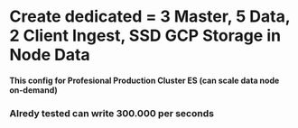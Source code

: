# Create dedicated = 3 Master, 5 Data, 2 Client Ingest, SSD GCP Storage in Node Data

#### This config for Profesional Production Cluster ES (can scale data node on-demand) ####
### Alredy tested can write 300.000 per seconds ###
